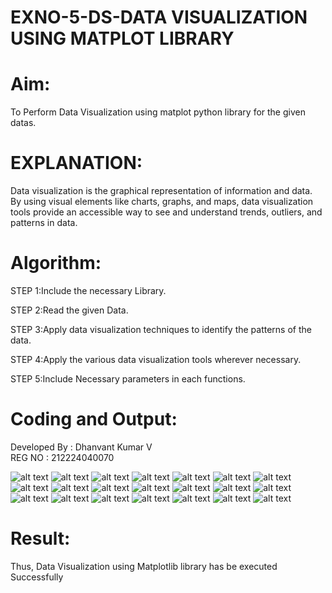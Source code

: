 # EXNO-5-DS-DATA VISUALIZATION USING MATPLOT LIBRARY

# Aim:
  To Perform Data Visualization using matplot python library for the given datas.

# EXPLANATION:
Data visualization is the graphical representation of information and data. By using visual elements like charts, graphs, and maps, data visualization tools provide an accessible way to see and understand trends, outliers, and patterns in data.

# Algorithm:
STEP 1:Include the necessary Library.

STEP 2:Read the given Data.

STEP 3:Apply data visualization techniques to identify the patterns of the data.

STEP 4:Apply the various data visualization tools wherever necessary.

STEP 5:Include Necessary parameters in each functions.

# Coding and Output:
Developed By : Dhanvant Kumar V                                                                                                                
REG NO : 212224040070

![alt text](exp5ds_page-0001.jpg)
![alt text](exp5ds_page-0002.jpg)
![alt text](exp5ds_page-0003.jpg)
![alt text](exp5ds_page-0004.jpg)
![alt text](exp5ds_page-0005.jpg)
![alt text](exp5ds_page-0006.jpg)
![alt text](exp5ds_page-0007.jpg)
![alt text](exp5ds_page-0008.jpg)
![alt text](exp5ds_page-0009.jpg)
![alt text](exp5ds_page-0010.jpg)
![alt text](exp5ds_page-0011.jpg)
![alt text](exp5ds_page-0012.jpg)
![alt text](exp5ds_page-0013.jpg)
![alt text](exp5ds_page-0014.jpg)
![alt text](exp5ds_page-0015.jpg)
![alt text](exp5ds_page-0016.jpg)
![alt text](exp5ds_page-0017.jpg)
![alt text](exp5ds_page-0018.jpg)
![alt text](<Screenshot 2025-04-25 213143.png>)
![alt text](<Screenshot 2025-04-25 213158.png>)
![alt text](<Screenshot 2025-04-25 213225.png>)

# Result:
Thus, Data Visualization using Matplotlib library has be executed Successfully
